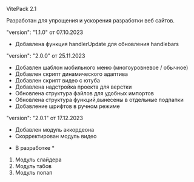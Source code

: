 VitePack 2.1

Разработан для упрощения и ускорения разработки веб сайтов.

"version": "1.1.0" от 07.10.2023
-   Добавлена функция handlerUpdate для обновления handlebars

"version": "2.0.0" от 25.11.2023
-   Добавлен шаблон мобильного меню (многоуровневое / обычное)
-   Добавлен скрипт динамического адаптива
-   Добавлен скрипт видео с ютуба
-   Добавлена надстройка проекта для верстки
-   Обновлена структура файлов для удобных импортов
-   Обновлена структура функций,вынесены в отдельные подпапки
-   Добавление шрифтов в ручном режиме

"version": "2.0.1" от 17.12.2023
-   Добавлен модуль аккордеона
-   Скорректирован модуль видео

* В разработке *

1. Модуль слайдера
2. Модуль табов
3. Модуль попап
